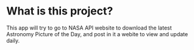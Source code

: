 # What is this project?
This app will try to go to NASA API website to download the latest 
Astronomy Picture of the Day, and post in it a webite to view and update daily.
